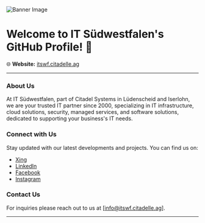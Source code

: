 <!-- Banner Image -->
<img src="https://github-production-user-asset-6210df.s3.amazonaws.com/145961555/270281187-a6026e1d-35af-4ecc-868e-82acd75da8bf.png" alt="Banner Image">

# Welcome to IT Südwestfalen's GitHub Profile! 👋

🌐 **Website:** [itswf.citadelle.ag](https://itswf.citadelle.ag)

---

### About Us

At IT Südwestfalen, part of Citadel Systems in Lüdenscheid and Iserlohn, we are your trusted IT partner since 2000, specializing in IT infrastructure, cloud solutions, security, managed services, and software solutions, dedicated to supporting your business's IT needs.

### Connect with Us

Stay updated with our latest developments and projects. You can find us on:

- [Xing](https://www.xing.com/companies/its%C3%BCdwestfalenag)
- [LinkedIn](https://linkedin.com/company/citadelle-systems)
- [Facebook](https://www.facebook.com/itsuedwestfalen/)
- [Instagram](https://www.instagram.com/citadelle.systems/)

### Contact Us

For inquiries please reach out to us at [info@itswf.citadelle.ag].

---
